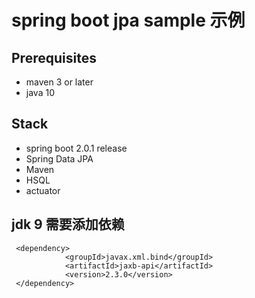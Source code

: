 
# spring boot  jpa  sample 示例

 ## Prerequisites 
  
   - maven 3 or later 
   - java 10
  
 ## Stack
 
  - spring boot 2.0.1 release 
  - Spring Data JPA
  - Maven
  - HSQL
  - actuator 
 
 ## jdk 9 需要添加依赖
 
  ```
   <dependency>
              <groupId>javax.xml.bind</groupId>
              <artifactId>jaxb-api</artifactId>
              <version>2.3.0</version>
   </dependency>
  ```